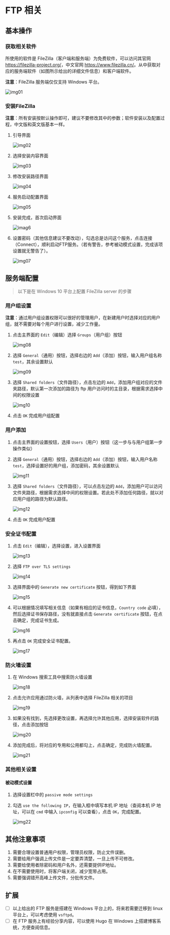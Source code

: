 # FTP 相关

## 基本操作

### 获取相关软件

所使用的软件是 FileZilla（客户端和服务端）为免费软件，可以访问其官网 <https://filezilla-project.org/>，中文官网 <https://www.filezilla.cn/>。从中获取对应的服务端软件（如图所示给出的详细文件信息）和客户端软件。

**注意**：FileZilla 服务端仅仅支持 Windows 平台。

![img01](..\images\2020-06-17-FTP-Manual-01.png)

### 安装FileZilla

**注意**：所有安装按默认操作即可，建议不要修改其中的参数；软件安装以及配置过程，中文版和英文版基本一样。

1. 引导界面

   ![img02](..\images\2020-06-17-FTP-Manual-02.png)

2. 选择安装内容界面

   ![img03](..\images\2020-06-17-FTP-Manual-03.png)

3. 修改安装路径界面

   ![img04](..\images\2020-06-17-FTP-Manual-04.png)

4. 服务启动配置界面

   ![img05](..\images\2020-06-17-FTP-Manual-05.png)

5. 安装完成，首次启动界面

   ![imag6](..\images\2020-06-17-FTP-Manual-06.png)

6. 设置密码（其他信息建议不要改动），勾选总是访问这个服务，点击连接（Connect），顺利启动FTP服务。（若有警告，参考被动模式设置，完成该项设置就无警告了）。

   ![img07](..\images\2020-06-17-FTP-Manual-07.png)

## 服务端配置

> 以下是在 Windows 10 平台上配置 FileZilla server 的步骤

### 用户组设置

**注意**：通过用户组设置权限可以很好的管理用户，在新建用户时选择对应的用户组，就不需要对每个用户进行设置，减少工作量。

1. 点击主界面的 `Edit`（编辑）选择 `Groups`（用户组）按钮

   ![img08](..\images\2020-06-17-FTP-Manual-08.png)

2. 选择 `General`（通用）按钮，选择右边的 `Add`（添加）按钮，输入用户组名称 `test`，其余设置默认

   ![img09](..\images\2020-06-17-FTP-Manual-09.png)

3. 选择 `Shared folders`（文件路径），点击左边的 `Add`，添加用户组对应的文件夹路径，默认第一次添加的路径为 ftp 用户访问时的主目录，根据需求选择中间的权限设置

   ![img10](..\images\2020-06-17-FTP-Manual-10.png)

4. 点击 `OK` 完成用户组配置

### 用户添加

1. 点击主界面的设置按钮，选择 `Users`（用户）按钮（这一步与与用户组第一步操作类似）

2. 选择 `General`（通用）按钮，选择右边的 `Add`（添加）按钮，输入用户名称 `test`，选择设置好的用户组，添加密码，其余设置默认

   ![img11](..\images\2020-06-17-FTP-Manual-11.png)

3. 选择 `Shared folders`（文件路径），可以点击左边的 `Add`，添加用户可以访问文件夹路径，根据需求选择中间的权限设置。若此处不添加任何路径，就以对应用户组的路径为默认路径。

   ![img12](..\images\2020-06-17-FTP-Manual-12.png)

4. 点击 `OK` 完成用户配置

### 安全证书配置

1. 点击 `Edit`（编辑），选择设置，进入设置界面

   ![img13](..\images\2020-06-17-FTP-Manual-13.png)

2. 选择 `FTP over TLS settings`

   ![img14](..\images\2020-06-17-FTP-Manual-14.png)

3. 选择界面中的 `Generate new certificate` 按钮，得到如下界面

   ![img15](..\images\2020-06-17-FTP-Manual-15.png)

4. 可以根据情况填写相关信息（如果有相应的证书信息，`Country code` 必填），然后选择证书保存路径，没有就直接点击 `Generate certificate` 按钮，在点击确定，完成证书生成。

   ![img16](..\images\2020-06-17-FTP-Manual-16.png)

5. 再点击 `OK` 完成安全证书配置。

   ![img17](..\images\2020-06-17-FTP-Manual-17.png)

### 防火墙设置

1. 在 Windows 搜索工具中搜索防火墙设置

   ![img18](..\images\2020-06-17-FTP-Manual-18.png)

2. 点击允许应用通过防火墙，从列表中选择 FileZilla 相关的项目

   ![img19](..\images\2020-06-17-FTP-Manual-19.png)

3. 如果没有找到，先选择更改设置，再选择允许其他应用，选择安装软件的路径，点击添加按钮

   ![img20](..\images\2020-06-17-FTP-Manual-20.png)

4. 添加完成后，将对应的专用和公用都勾上，点击确定，完成防火墙配置。

   ![img21](..\images\2020-06-17-FTP-Manual-21.png)

### 其他相关设置

#### 被动模式设置

1. 选择设置栏中的 `passive mode settings`

2. 勾选 `use the following IP`，在输入框中填写本机 IP 地址（查阅本机 IP 地址，可以在 `cmd` 中输入 `ipconfig` 可以查看），点击 `OK`，完成配置。

   ![img22](..\images\2020-06-17-FTP-Manual-22.png)

## 其他注意事项

1. 需要合理设置普通用户权限，管理员权限，防止文件误删。
2. 需要给用户强调上传文件是一定要弄清楚，一旦上传不可修改。
3. 需要给使用者除密码和用户名外，还需要提供IP地址。
4. 在不需要使用时，将客户端关闭，减少宽带占用。
5. 需要强调错开高峰上传文件，分批传文件。

## 扩展

- [ ] 以上给出的 FTP 服务是搭建在 Windows 平台上的，将来若需要迁移到 linux 平台上，可以考虑使用 `vsftpd`。
- [ ] 在 FTP 服务上有经验分享内容，可以使用 Hugo 在 Windows 上搭建博客系统，方便查阅信息。